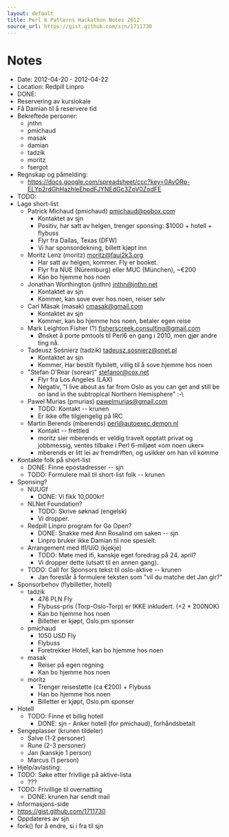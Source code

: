 ```yaml
---
layout: default
title: Perl 6 Patterns Hackathon Notes 2012
source_url: https://gist.github.com/sjn/1711730
---
```


# Notes

- Date: 2012-04-20 - 2012-04-22
- Location: Redpill Linpro
- DONE:
 - Reservering av kurslokale
 - Få Damian til å reservere tid
 - Bekreftede personer:
   - jnthn
   - pmichaud
   - masak
   - damian
   - tadzik
   - moritz
   - fsergot
- Regnskap og påmelding:
  - https://docs.google.com/spreadsheet/ccc?key=0AvORp-ELYp2rdGhHazhleEhpdFJYNEdGc3ZoV0ZodFE
- TODO:
 - Lage short-list
   - Patrick Michaud (pmichaud) <pmichaud@pobox.com>
     - Kontaktet av sjn
     - Positiv, har satt av helgen, trenger sponsing: $1000 + hotell + flybuss
     - Flyr fra Dallas, Texas (DFW)
     - Vi har sponsordekning, billett kjøpt inn
   - Moritz Lenz (moritz) <moritz@faui2k3.org>
     - Har satt av helgen, kommer. Fly er booket.
     - Flyr fra NUE (Nüremburg) eller MUC (München), ~€200
     - Kan bo hjemme hos noen
   - Jonathan Worthington (jnthn) <jnthn@jnthn.net>
     - Kontaktet av sjn
     - Kommer, kan sove over hos noen, reiser selv
   - Carl Mäsak (masak) <cmasak@gmail.com>
     - Kontaktet av sjn
     - Kommer, kan bo hjemme hos noen, betaler egen reise
   - Mark Leighton Fisher (?) <fisherscreek.consulting@gmail.com>
     - Ønsket å porte pmtools til Perl6 en gang i 2010, men gjør andre ting nå.
   - Tadeusz Sośnierz (tadzik) <tadeusz.sosnierz@onet.pl>
     - Kontaktet av sjn
     - Kommer, Har bestilt flybilett, villig til å sove hjemme hos noen
   - "Stefan O'Rear (sorear)" <stefanor@cox.net>
     - Flyr fra Los Angeles (LAX)
     - Negativ, "I live about as far from Oslo as you can get and still be on land in the subtropical Northern Hemisphere" :-\
   - Pawel Murias (pmurias) <pawelmurias@gmail.com>
     - TODO: Kontakt -- krunen
     - Er ikke ofte tilgjengelig på IRC
   - Martin Berends (mberends) <perl@autoexec.demon.nl>
     - Kontakt -- frettled
     - moritz sier mberends er veldig travelt opptatt privat og jobbmessig, ventes tilbake i Perl 6-miljøet «om noen uker»
     - mberends er litt lei av fremdriften, og usikker om han vil komme
 - Kontakte folk på short-list
   - DONE: Finne epostadresser -- sjn
   - TODO: Formulere mail til short-list folk -- krunen
 - Sponsing?
   - NUUGf
     - DONE: Vi fikk 10,000kr!
   - NLNet Foundation?
     - TODO: Skrive søknad (engelsk)
     - Vi dropper.
   - Redpill Linpro program for Go Open?
     - DONE: Snakke med Ann Rosalind om saken -- sjn
     - Linpro bruker ikke Damian til noe spesielt.
   - Arrangement med IfI/UiO (kjekje)
     - TODO: Møte med ifi, kanskje eget foredrag på 24. april?
     - Vi dropper dette (utsatt til en annen gang).
   - TODO: Call for Sponsors tekst til oslo-aktive -- krunen
     - Jan foreslår å formulere teksten som "vil du matche det Jan gir?"
 - Sponsorbehov (flybilletter, hotell)
   - tadzik
     - 476 PLN Fly
     - Flybuss-pris (Torp-Oslo-Torp) er IKKE inkludert. (+2 * 200NOK)
     - Kan bo hjemme hos noen
     - Billetter er kjøpt, Oslo.pm sponser
   - pmichaud
     - 1050 USD Fly
     - Flybuss
     - Foretrekker Hotell, kan bo hjemme hos noen
   - masak
     - Reiser på egen regning
     - Kan bo hjemme hos noen
   - moritz
     - Trenger reisestøtte (ca €200) + Flybuss
     - Han bo hjemme hos noen
     - Billetter er kjøpt, Oslo.pm sponser
 - Hotell
   - TODO: Finne et billig hotell
     - DONE: sjn - Anker hotell (for pmichaud), forhåndsbetalt
 - Sengeplasser (krunen tildeler)
   - Salve (1-2 personer)
   - Rune (2-3 personer)
   - Jan (kanskje 1 person)
   - Marcus (1 person)
- Hjelp/avlasting:
 - TODO: Søke etter frivllige på aktive-lista
   - ???
 - TODO: Frivillige til overnatting
   - DONE: krunen har sendt mail
- Informasjons-side
 - https://gist.github.com/1711730
 - Oppdateres av sjn
 - fork() for å endre, si i fra til sjn
